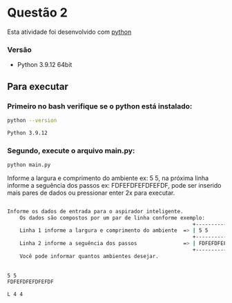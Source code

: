 # Questão 2

Esta atividade foi desenvolvido com [python](https://www.python.org/)

### Versão
- Python 3.9.12 64bit

## Para executar

### Primeiro no bash verifique se o python está instalado:

```bash
python --version
```

```bash
Python 3.9.12
```
### Segundo, execute o arquivo main.py:

```bash
python main.py
```

Informe a largura e comprimento do ambiente ex: 5 5, na próxima linha informe a seguência dos passos ex: FDFEFDFEFDFEFDF, pode ser inserido mais pares de dados ou pressionar enter 2x para executar.
```sh

Informe os dados de entrada para o aspirador inteligente.
    Os dados são compostos por um par de linha conforme exemplo:
                                                            +-----------------+
    Linha 1 informe a largura e comprimento do ambiente  => | 5 5             |
                                                            +-----------------+
    Linha 2 informe a seguência dos passos               => | FDFEFDFEFDFEFDF |
                                                            +-----------------+
    Você pode informar quantos ambientes desejar.
    
    
5 5
FDFEFDFEFDFEFDF

L 4 4
```